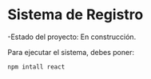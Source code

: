 <h1> Sistema de Registro</h1>

-Estado del proyecto: En construcción.

Para ejecutar el sistema, debes poner:

```npm intall react```

